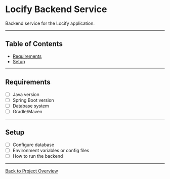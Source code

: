 # Locify Backend Service

Backend service for the Locify application.

---

## Table of Contents
- [Requirements](#requirements)
- [Setup](#setup)

---

## Requirements
- [ ] Java version
- [ ] Spring Boot version
- [ ] Database system
- [ ] Gradle/Maven

---

## Setup
- [ ] Configure database
- [ ] Environment variables or config files
- [ ] How to run the backend

---

[Back to Project Overview](../README.md)
